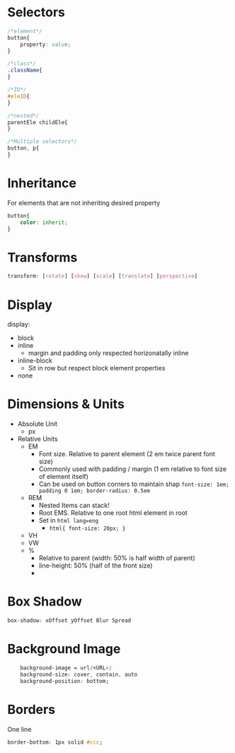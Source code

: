 # Selectors

```CSS
/*element*/
button{
	property: value;
}

/*class*/
.className{
}

/*ID*/
#eleID{
}

/*nested*/
parentEle childEle{
}

/*Multiple selectors*/
button, p{
}


```


# Inheritance

For elements that are not inheriting desired property
```CSS
button{
	color: inherit;
}
```


# Transforms

```css
transform: [rotate] [skew] [scale] [translate] [perspective]
```

# Display

display:
- block
- inline
	- margin and padding only respected horizonatally inline
- inline-block
	- Sit in row but respect block element properties
- none

# Dimensions & Units

- Absolute Unit
	- px
- Relative Units
	- EM
		- Font size. Relative to parent element (2 em twice parent font size)
		- Commonly used with padding / margin (1 em relative to font size of element itself)
		- Can be used on button corners to maintain shap `font-size: 1em; padding 0 1em; border-radius: 0.5em`
	- REM
		- Nested Items can stack!
		- Root EMS. Relative to one root html element in root
		- Set in `html lang=eng`
			- `html{ font-size: 20px; }`
	- VH
	- VW
	- %
		- Relative to parent (width: 50% is half width of parent)
		- line-height: 50% (half of the front size)
		- 

# Box Shadow

```css
box-shadow: xOffset yOffset Blur Spread
```

# Background Image
```css
	background-image = url(<URL>)
	background-size: cover, contain, auto
	background-position: bottom;
```


# Borders

One line
```CSS
border-bottom: 1px solid #ccc;
```